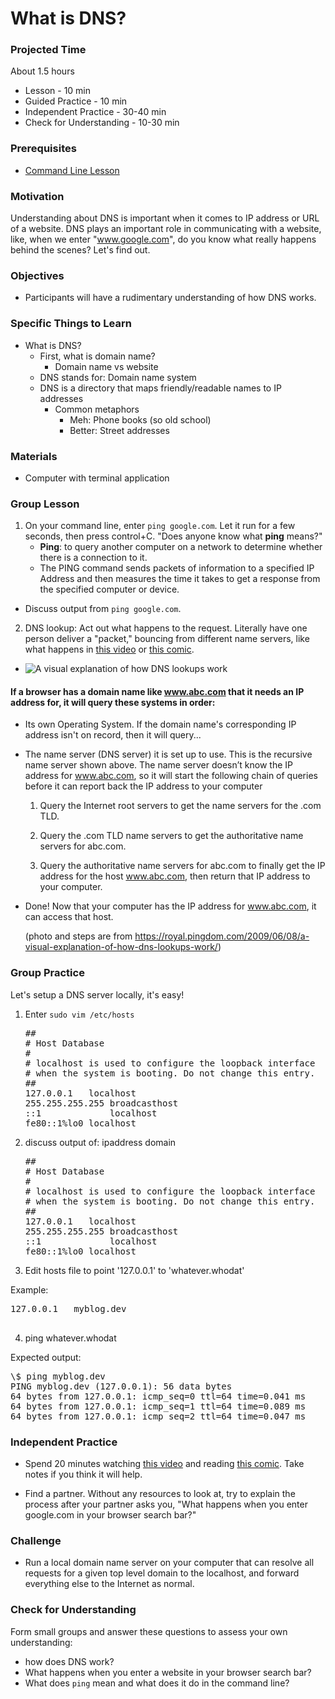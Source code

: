 # What is DNS?

### Projected Time

About 1.5 hours

- Lesson - 10 min
- Guided Practice - 10 min
- Independent Practice - 30-40 min
- Check for Understanding - 10-30 min

### Prerequisites

- [Command Line Lesson](/command-line/command-line-interface.md)

### Motivation

Understanding about DNS is important when it comes to IP address or URL of a website. DNS plays an important role in communicating with a website, like, when we enter "www.google.com", do you know what really happens behind the scenes? Let's find out.

### Objectives

- Participants will have a rudimentary understanding of how DNS works.

### Specific Things to Learn

- What is DNS?
  - First, what is domain name?
    - Domain name vs website
  - DNS stands for: Domain name system
  - DNS is a directory that maps friendly/readable names to IP addresses
    - Common metaphors
      - Meh: Phone books (so old school)
      - Better: Street addresses

### Materials

- Computer with terminal application

### Group Lesson

1. On your command line, enter `ping google.com`. Let it run for a few seconds, then press control+C.
   "Does anyone know what **ping** means?"
   - **Ping**: to query another computer on a network to determine whether there is a connection to it.
   - The PING command sends packets of information to a specified IP Address and then measures the time it takes to get a response from the specified computer or device.

- Discuss output from `ping google.com`.

2. DNS lookup: Act out what happens to the request. Literally have one person deliver a "packet," bouncing from different name servers, like what happens in [this video](https://www.youtube.com/watch?v=72snZctFFtA) or [this comic](https://howdns.works/ep1/).

- ![A visual explanation of how DNS lookups work](http://farm3.static.flickr.com/2435/3607857746_b4372ba3ba_o.png)

#### If a browser has a domain name like www.abc.com that it needs an IP address for, it will query these systems in order:

- Its own Operating System. If the domain name's corresponding IP address isn't on record, then it will query...

- The name server (DNS server) it is set up to use. This is the recursive name server shown above. The name server doesn’t know the IP address for www.abc.com, so it will start the following chain of queries before it can report back the IP address to your computer

  1. Query the Internet root servers to get the name servers for the .com TLD.

  2. Query the .com TLD name servers to get the authoritative name servers for abc.com.

  3. Query the authoritative name servers for abc.com to finally get the IP address for the host www.abc.com, then return that IP address to your computer.

- Done! Now that your computer has the IP address for www.abc.com, it can access that host.

  (photo and steps are from https://royal.pingdom.com/2009/06/08/a-visual-explanation-of-how-dns-lookups-work/)

### Group Practice

Let's setup a DNS server locally, it's easy!

1. Enter `sudo vim /etc/hosts`

   <pre><span class="cp">##</span>
   <span class="cp"># Host Database</span>
   <span class="cp">#</span>
   <span class="cp"># localhost is used to configure the loopback interface</span>
   <span class="cp"># when the system is booting. Do not change this entry.</span>
   <span class="cp">##</span>
   <span class="mf">127.0.0.1</span>   <span class="n">localhost</span>
   <span class="mf">255.255.255.255</span> <span class="n">broadcasthost</span>
   <span class="o">::</span><span class="mi">1</span>             <span class="n">localhost</span>
   <span class="n">fe80</span><span class="o">::</span><span class="mi">1</span><span class="o">%</span><span class="n">lo0</span> <span class="n">localhost</span>
   </pre>

2. discuss output of: ipaddress domain

   <pre><span class="cp">##</span>
   <span class="cp"># Host Database</span>
   <span class="cp">#</span>
   <span class="cp"># localhost is used to configure the loopback interface</span>
   <span class="cp"># when the system is booting. Do not change this entry.</span>
   <span class="cp">##</span>
   <span class="mf">127.0.0.1</span>   <span class="n">localhost</span>
   <span class="mf">255.255.255.255</span> <span class="n">broadcasthost</span>
   <span class="o">::</span><span class="mi">1</span>             <span class="n">localhost</span>
   <span class="n">fe80</span><span class="o">::</span><span class="mi">1</span><span class="o">%</span><span class="n">lo0</span> <span class="n">localhost</span>
   </pre>

3. Edit hosts file to point '127.0.0.1' to 'whatever.whodat'

Example:

  <pre><span class="mf">127.0.0.1</span>   <span class="n">myblog</span><span class="p">.</span><span class="n">dev</span>
  </pre>

4. ping whatever.whodat

Expected output:

<pre><span class="err">\$</span> <span class="n">ping</span> <span class="n">myblog</span><span class="p">.</span><span class="n">dev</span>
<span class="n">PING</span> <span class="n">myblog</span><span class="p">.</span><span class="n">dev</span> <span class="p">(</span><span class="mf">127.0.0.1</span><span class="p">)</span><span class="o">:</span> <span class="mi">56</span> <span class="n">data</span> <span class="n">bytes</span>
<span class="mi">64</span> <span class="n">bytes</span> <span class="n">from</span> <span class="mf">127.0.0.1</span><span class="o">:</span> <span class="n">icmp_seq</span><span class="o">=</span><span class="mi">0</span> <span class="n">ttl</span><span class="o">=</span><span class="mi">64</span> <span class="n">time</span><span class="o">=</span><span class="mf">0.041</span> <span class="n">ms</span>
<span class="mi">64</span> <span class="n">bytes</span> <span class="n">from</span> <span class="mf">127.0.0.1</span><span class="o">:</span> <span class="n">icmp_seq</span><span class="o">=</span><span class="mi">1</span> <span class="n">ttl</span><span class="o">=</span><span class="mi">64</span> <span class="n">time</span><span class="o">=</span><span class="mf">0.089</span> <span class="n">ms</span>
<span class="mi">64</span> <span class="n">bytes</span> <span class="n">from</span> <span class="mf">127.0.0.1</span><span class="o">:</span> <span class="n">icmp_seq</span><span class="o">=</span><span class="mi">2</span> <span class="n">ttl</span><span class="o">=</span><span class="mi">64</span> <span class="n">time</span><span class="o">=</span><span class="mf">0.047</span> <span class="n">ms</span>
</pre>

### Independent Practice

- Spend 20 minutes watching [this video](https://www.youtube.com/watch?v=72snZctFFtA) and reading [this comic](https://howdns.works/ep1/). Take notes if you think it will help.

- Find a partner. Without any resources to look at, try to explain the process after your partner asks you, "What happens when you enter google.com in your browser search bar?"

### Challenge

- Run a local domain name server on your computer that can resolve all requests for a given top level domain to the localhost, and forward everything else to the Internet as normal.

### Check for Understanding

Form small groups and answer these questions to assess your own understanding:

- how does DNS work?
- What happens when you enter a website in your browser search bar?
- What does `ping` mean and what does it do in the command line?
